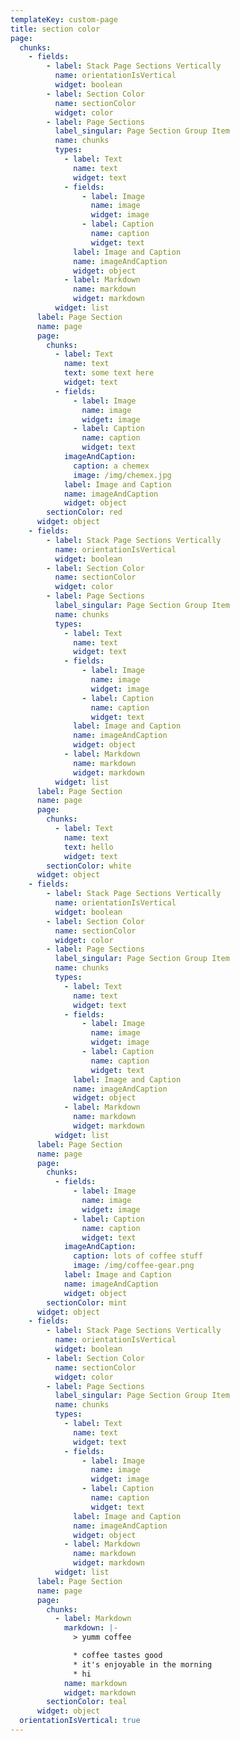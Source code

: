```yaml
---
templateKey: custom-page
title: section color
page:
  chunks:
    - fields:
        - label: Stack Page Sections Vertically
          name: orientationIsVertical
          widget: boolean
        - label: Section Color
          name: sectionColor
          widget: color
        - label: Page Sections
          label_singular: Page Section Group Item
          name: chunks
          types:
            - label: Text
              name: text
              widget: text
            - fields:
                - label: Image
                  name: image
                  widget: image
                - label: Caption
                  name: caption
                  widget: text
              label: Image and Caption
              name: imageAndCaption
              widget: object
            - label: Markdown
              name: markdown
              widget: markdown
          widget: list
      label: Page Section
      name: page
      page:
        chunks:
          - label: Text
            name: text
            text: some text here
            widget: text
          - fields:
              - label: Image
                name: image
                widget: image
              - label: Caption
                name: caption
                widget: text
            imageAndCaption:
              caption: a chemex
              image: /img/chemex.jpg
            label: Image and Caption
            name: imageAndCaption
            widget: object
        sectionColor: red
      widget: object
    - fields:
        - label: Stack Page Sections Vertically
          name: orientationIsVertical
          widget: boolean
        - label: Section Color
          name: sectionColor
          widget: color
        - label: Page Sections
          label_singular: Page Section Group Item
          name: chunks
          types:
            - label: Text
              name: text
              widget: text
            - fields:
                - label: Image
                  name: image
                  widget: image
                - label: Caption
                  name: caption
                  widget: text
              label: Image and Caption
              name: imageAndCaption
              widget: object
            - label: Markdown
              name: markdown
              widget: markdown
          widget: list
      label: Page Section
      name: page
      page:
        chunks:
          - label: Text
            name: text
            text: hello
            widget: text
        sectionColor: white
      widget: object
    - fields:
        - label: Stack Page Sections Vertically
          name: orientationIsVertical
          widget: boolean
        - label: Section Color
          name: sectionColor
          widget: color
        - label: Page Sections
          label_singular: Page Section Group Item
          name: chunks
          types:
            - label: Text
              name: text
              widget: text
            - fields:
                - label: Image
                  name: image
                  widget: image
                - label: Caption
                  name: caption
                  widget: text
              label: Image and Caption
              name: imageAndCaption
              widget: object
            - label: Markdown
              name: markdown
              widget: markdown
          widget: list
      label: Page Section
      name: page
      page:
        chunks:
          - fields:
              - label: Image
                name: image
                widget: image
              - label: Caption
                name: caption
                widget: text
            imageAndCaption:
              caption: lots of coffee stuff
              image: /img/coffee-gear.png
            label: Image and Caption
            name: imageAndCaption
            widget: object
        sectionColor: mint
      widget: object
    - fields:
        - label: Stack Page Sections Vertically
          name: orientationIsVertical
          widget: boolean
        - label: Section Color
          name: sectionColor
          widget: color
        - label: Page Sections
          label_singular: Page Section Group Item
          name: chunks
          types:
            - label: Text
              name: text
              widget: text
            - fields:
                - label: Image
                  name: image
                  widget: image
                - label: Caption
                  name: caption
                  widget: text
              label: Image and Caption
              name: imageAndCaption
              widget: object
            - label: Markdown
              name: markdown
              widget: markdown
          widget: list
      label: Page Section
      name: page
      page:
        chunks:
          - label: Markdown
            markdown: |-
              > yumm coffee

              * coffee tastes good
              * it's enjoyable in the morning
              * hi
            name: markdown
            widget: markdown
        sectionColor: teal
      widget: object
  orientationIsVertical: true
---
```


